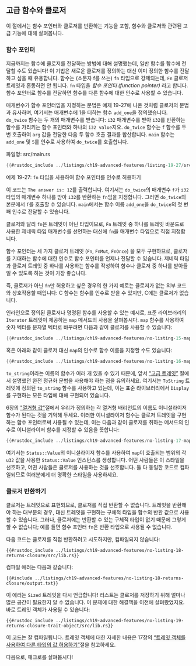## 고급 함수와 클로저

이 절에서는 함수 포인터와 클로저를 반환하는 기능을 포함, 함수와 클로저와
관련된 고급 기능에 대해 살펴봅니다.

### 함수 포인터

지금까지는 함수에 클로저를 전달하는 방법에 대해 설명했는데, 일반
함수를 함수에 전달할 수도 있습니다! 이 기법은 새로운 클로저를 정의하는
대신 이미 정의한 함수를 전달하고 싶을 때 유용합니다. 함수는 (소문자
f를 쓰는) `fn` 타입으로 강제되는데, `Fn` 클로저 트레잇과 혼동하면
안 됩니다. `fn` 타입을 *함수 포인터 (function pointer)* 라고 합니다.
함수 포인터로 함수를 전달하면 함수를 다른 함수에 대한 인수로 사용할
수 있습니다.

매개변수가 함수 포인터임을 지정하는 문법은 예제 19-27에 나온
것처럼 클로저의 문법과 유사하며, 여기서는 매개변수에 1을 더하는
함수 `add_one`을 정의했습니다. `do_twice` 함수는 두 개의 매개변수를
받습니다: `i32` 매개변수를 받아 `i32`를 반환하는 함수를 가리키는 함수
포인터와 하나의 `i32 value`지요. `do_twice` 함수는 `f` 함수를
두 번 호출하여 `arg` 값을 전달한 다음 두 함수 호출 결과를
합산합니다. `main` 함수는 `add_one` 및 `5`를 인수로 사용하여
`do_twice`를 호출합니다.

<span class="filename">파일명: src/main.rs</span>

```rust
{{#rustdoc_include ../listings/ch19-advanced-features/listing-19-27/src/main.rs}}
```

<span class="caption">예제 19-27: `fn` 타입을 사용하여 함수 포인터를
인수로 허용하기</span>

이 코드는 `The answer is: 12`를 출력합니다. 여기서는 `do_twice`의 매개변수
`f`가 `i32` 타입의 매개변수 하나를 받아 `i32`를 반환하는 `fn`임을 지정합니다.
그러면 `do_twice`의 본문에서 `f`를 호출할 수 있습니다. `main`에서는 함수 이름
`add_one`을 `do_twice`의 첫 번째 인수로 전달할 수 있습니다.

클로저와 달리 `fn`은 트레잇이 아닌 타입이므로, `Fn` 트레잇 중 하나를
트레잇 바운드로 사용한 제네릭 타입 매개변수를 선언하는 대신에 `fn`을
매개변수 타입으로 직접 지정합니다.

함수 포인터는 세 가지 클로저 트레잇 (`Fn`, `FnMut`, `FnOnce`) 을 모두
구현하므로, 클로저를 기대하는 함수에 대한 인수로 함수 포인터를 언제나
전달할 수 있습니다. 제네릭 타입과 클로저 트레잇 중 하나를 사용하는
함수를 작성하여 함수나 클로저 중 하나를 받아들일 수 있도록 하는 것이
가장 좋습니다.

즉, 클로저가 아닌 `fn`만 허용하고 싶은 경우의 한 가지 예로는
클로저가 없는 외부 코드와 상호작용할 때입니다: C 함수는 함수를
인수로 받을 수 있지만, C에는 클로저가 없습니다.

인라인으로 정의된 클로저나 명명된 함수를 사용할 수 있는 예시로,
표준 라이브러리의 `Iterator` 트레잇이 제공하는 `map` 메서드의
사용을 살펴봅시다. `map` 함수를 사용하여 숫자 벡터를 문자열
벡터로 바꾸려면 다음과 같이 클로저를 사용할 수 있습니다:

```rust
{{#rustdoc_include ../listings/ch19-advanced-features/no-listing-15-map-closure/src/main.rs:here}}
```

혹은 아래와 같이 클로저 대신 `map`의 인수로 함수 이름을 지정할
수도 있습니다:

```rust
{{#rustdoc_include ../listings/ch19-advanced-features/no-listing-16-map-function/src/main.rs:here}}
```

`to_string`이라는 이름의 함수가 여러 개 있을 수 있기 때문에, 앞서
[“고급 트레잇”][advanced-traits]<!-- ignore --> 절에서 설명했던
완전 정규화 문법을 사용해야 하는 점을 유의하세요. 여기서는 `ToString`
트레잇에 정의된 `to_string` 함수를 사용하고 있는데, 이는 표준
라이브러리에서 `Display`를 구현하는 모든 타입에 대해 구현되어 있습니다.

6장의 ["열거형 값"][enum-values]<!-- ignore -->절에서 우리가 정의하는
각 열거형 배리언트의 이름도 이니셜라이저 함수가 된다는 것을 기억해
두세요. 이러한 이니셜라이저 함수는 클로저 트레잇을 구현하는 함수
포인터로써 사용될 수 있는데, 이는 다음과 같이 클로저를 취하는 메서드의
인수로 이니셜라이저 함수를 지정할 수 있음을 뜻합니다:

```rust
{{#rustdoc_include ../listings/ch19-advanced-features/no-listing-17-map-initializer/src/main.rs:here}}
```

여기서는 `Status::Value`의 이니셜라이저 함수를 사용하여 `map`이 호출되는
범위의 각 `u32` 값을 사용한 `Status::Value` 인스턴스를 생성합니다. 어떤
사람들은 이 스타일을 선호하고, 어떤 사람들은 클로저를 사용하는 것을 선호합니다.
둘 다 동일한 코드로 컴파일되므로 여러분에게 더 명확한 스타일을 사용하세요.

### 클로저 반환하기

클로저는 트레잇으로 표현되므로, 클로저를 직접 반환할 수 없습니다.
트레잇을 반환해야 하는 대부분의 경우, 대신 트레잇을 구현하는
구체적 타입을 함수의 반환 값으로 사용할 수 있습니다. 그러나,
클로저에는 반환할 수 있는 구체적 타입이 없기 때문에 그렇게 할
수 없습니다; 예를 들면 함수 포인터 `fn`은 반환 타입으로 사용될
수 없습니다.

다음 코드는 클로저를 직접 반환하려고 시도하지만, 컴파일되지 않습니다:

```rust,ignore,does_not_compile
{{#rustdoc_include ../listings/ch19-advanced-features/no-listing-18-returns-closure/src/lib.rs}}
```

컴파일 에러는 다음과 같습니다:

```console
{{#include ../listings/ch19-advanced-features/no-listing-18-returns-closure/output.txt}}
```

이 에러는 `Sized` 트레잇을 다시 언급합니다! 러스트는 클로저를 저장하기 위해
얼마나 많은 공간이 필요한지 알 수 없습니다. 이 문제에 대한 해결책을 이전에
살펴봤었지요. 바로 트레잇 객체가 사용될 수 있습니다:

```rust,noplayground
{{#rustdoc_include ../listings/ch19-advanced-features/no-listing-19-returns-closure-trait-object/src/lib.rs}}
```

이 코드는 잘 컴파일됩니다. 트레잇 객체에 대한 자세한 내용은 17장의
[“트레잇 객체를 사용하여 다른 타입의 값
허용하기”][using-trait-objects-that-allow-for-values-of-different-types]<!-- ignore -->절을
참고하세요.

다음으로, 매크로를 살펴봅시다!

[advanced-traits]:
ch19-03-advanced-traits.html#advanced-traits
[enum-values]: ch06-01-defining-an-enum.html#enum-values
[using-trait-objects-that-allow-for-values-of-different-types]:
ch17-02-trait-objects.html#using-trait-objects-that-allow-for-values-of-different-types
